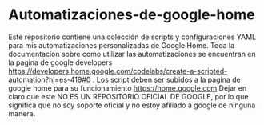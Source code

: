 # Automatizaciones-de-google-home
Este repositorio contiene una colección de scripts y configuraciones YAML para mis automatizaciones personalizadas de Google Home.
Toda la documentacion sobre como utilizar las automatizaciones se encuentran en la pagina de google developers https://developers.home.google.com/codelabs/create-a-scripted-automation?hl=es-419#0 . 
Los script deben ser subidos a la pagina de google home para su funcionamiento https://home.google.com
Dejar en claro que este NO ES UN REPOSITORIO OFICIAL DE GOOGLE, por lo que significa que no soy soporte oficial y no estoy afiliado a google de ninguna manera.
